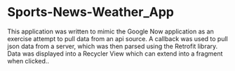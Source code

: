 # Sports-News-Weather_App

This application was written to mimic the Google Now application as an exercise attempt to pull data from an api source.
A callback was used to pull json data from a server, which was then parsed using the Retrofit library. Data was displayed 
into a Recycler View which can extend into a fragment when clicked..
